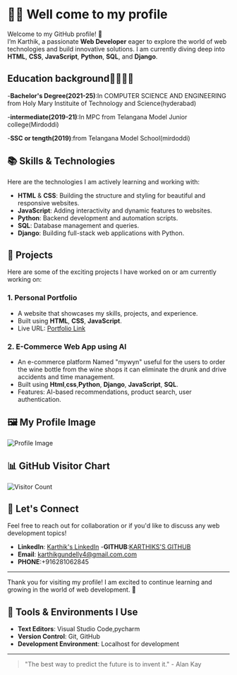 # 👨‍💻 Well come to my profile
Welcome to my GitHub profile! 👋  
I’m Karthik, a passionate **Web Developer** eager to explore the world of web technologies and build innovative solutions. I am currently diving deep into **HTML**, **CSS**, **JavaScript**, **Python**, **SQL**, and **Django**.

## Education background👩‍💻🔰🔰

-**Bachelor's Degree(2021-25)**:In COMPUTER SCIENCE AND ENGINEERING from Holy Mary Instituite of Technology and Science(hyderabad)

-**intermediate(2019-21)**:In MPC from Telangana Model Junior college(Mirdoddi)

-**SSC or tength(2019)**:from Telangana Model School(mirdoddi)

## 📚 Skills & Technologies

Here are the technologies I am actively learning and working with:

- **HTML** & **CSS**: Building the structure and styling for beautiful and responsive websites.
- **JavaScript**: Adding interactivity and dynamic features to websites.
- **Python**: Backend development and automation scripts.
- **SQL**: Database management and queries.
- **Django**: Building full-stack web applications with Python.

## 🚀 Projects

Here are some of the exciting projects I have worked on or am currently working on:

### 1. **Personal Portfolio**
   - A website that showcases my skills, projects, and experience.
   - Built using **HTML**, **CSS**, **JavaScript**.
   - Live URL: [Portfolio Link](https://username.github.io)

### 2. **E-Commerce Web App using AI**
   - An e-commerce platform Named "mywyn" useful for the users to order the wine bottle from the wine shops it can eliminate the drunk and drive accidents and time management.
   - Built using **Html**,**css**,**Python**, **Django**, **JavaScript**, **SQL**.
   - Features: AI-based recommendations, product search, user authentication.

## 🖼️ My Profile Image
![Profile Image](https://avatars.githubusercontent.com/u/180634114?v=4)  


## 📊 GitHub Visitor Chart

![Visitor Count](https://profile-counter.glitch.me/karthikgundelli/count.svg)  

## 💬 Let's Connect

Feel free to reach out for collaboration or if you'd like to discuss any web development topics!

- **LinkedIn**: [Karthik's LinkedIn](https://www.linkedin.com/in/gundelli-karthik-598b71243/)
-**GITHUB**:[KARTHIKS'S GITHUB]()
- **Email**: karthikgundelly4@gmail.com.com
- **PHONE**:+916281062845

---

Thank you for visiting my profile! I am excited to continue learning and growing in the world of web development. 🚀

## 🔧 Tools & Environments I Use

- **Text Editors**: Visual Studio Code,pycharm
- **Version Control**: Git, GitHub
- **Development Environment**: Localhost for development

---

> "The best way to predict the future is to invent it." - Alan Kay
